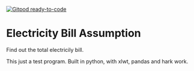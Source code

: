[![Gitpod ready-to-code](https://img.shields.io/badge/Gitpod-ready--to--code-blue?logo=gitpod)](https://gitpod.io/#https://github.com/harshkanani014/Electricity-Bill-Assumption)

# Electricity Bill Assumption

Find out the total electricily bill. 

This just a test program. Built in python, with xlwt, pandas and hark work.
